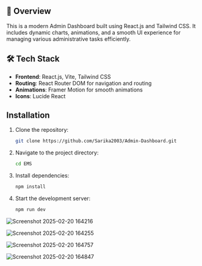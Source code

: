 ## 🚀 Overview

This is a modern Admin Dashboard built using React.js and Tailwind CSS. It includes dynamic charts, animations, and a smooth UI experience for managing various administrative tasks efficiently.

## 🛠 Tech Stack
 - **Frontend**: React.js, Vite, Tailwind CSS
 - **Routing**: React Router DOM for navigation and routing
 - **Animations**: Framer Motion for smooth animations
 - **Icons**: Lucide React


## Installation
1. Clone the repository:
   ```bash
   git clone https://github.com/Sarika2003/Admin-Dashboard.git
   ```
2. Navigate to the project directory:
   ```bash
   cd EMS
   ```
3. Install dependencies:
   ```bash
   npm install
   ```
4. Start the development server:
   ```bash
   npm run dev
   ```
![Screenshot 2025-02-20 164216](https://github.com/user-attachments/assets/c7948bff-2076-4939-a355-d92d17df1d3f)

![Screenshot 2025-02-20 164255](https://github.com/user-attachments/assets/5652c83d-b79d-4bad-bc8e-cd9ec7a5c2fb)

![Screenshot 2025-02-20 164757](https://github.com/user-attachments/assets/ee420ff1-f441-4a79-854a-38bf46996503)

![Screenshot 2025-02-20 164847](https://github.com/user-attachments/assets/789fc9de-56a3-4b5f-b267-4d5f6787abbe)



